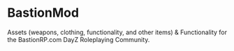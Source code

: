 # BastionMod
Assets (weapons, clothing, functionality, and other items) &amp; Functionality for the BastionRP.com DayZ Roleplaying Community.
